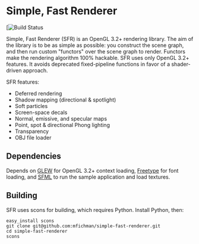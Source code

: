 Simple, Fast Renderer
=====================

[![Build Status](https://travis-ci.org/mfichman/sfr.svg?branch=master)

Simple, Fast Renderer (SFR) is an OpenGL 3.2+ rendering library.  The aim of
the library is to be as simple as possible: you construct the scene graph, and
then run custom "functors" over the scene graph to render.  Functors make the
rendering algorithm 100% hackable.  SFR uses only OpenGL 3.2+ features. It
avoids deprecated fixed-pipeline functions in favor of a shader-driven
approach.

SFR features:
* Deferred rendering
* Shadow mapping (directional & spotlight)
* Soft particles
* Screen-space decals
* Normal, emissive, and specular maps
* Point, spot & directional Phong lighting
* Transparency
* OBJ file loader

Dependencies
------------

Depends on [GLEW](http://glew.sourceforge.net/) for OpenGL 3.2+ context
loading, [Freetype](http://www.freetype.org/freetype2/) for font loading, and
[SFML](http://www.sfml-dev.org/download.php) to run the sample application and
load textures. 


Building
--------

SFR uses scons for building, which requires Python.  Install Python, then:

    easy_install scons
    git clone git@github.com:mfichman/simple-fast-renderer.git
    cd simple-fast-renderer
    scons
    
    
